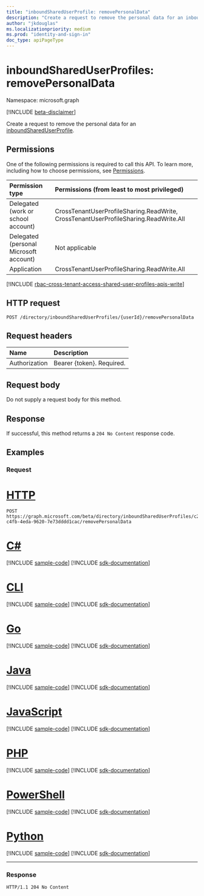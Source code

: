 ```yaml
---
title: "inboundSharedUserProfile: removePersonalData"
description: "Create a request to remove the personal data for an inboundSharedUserProfile."
author: "jkdouglas"
ms.localizationpriority: medium
ms.prod: "identity-and-sign-in"
doc_type: apiPageType
---
```


# inboundSharedUserProfiles: removePersonalData

Namespace: microsoft.graph

[!INCLUDE [beta-disclaimer](../../includes/beta-disclaimer.md)]

Create a request to remove the personal data for an [inboundSharedUserProfile](../resources/inboundshareduserprofile.md). 

## Permissions

One of the following permissions is required to call this API. To learn more, including how to choose permissions, see [Permissions](/graph/permissions-reference).

|Permission type|Permissions (from least to most privileged)|
|:---|:---|
|Delegated (work or school account)| CrossTenantUserProfileSharing.ReadWrite, CrossTenantUserProfileSharing.ReadWrite.All|
|Delegated (personal Microsoft account)|Not applicable|
|Application|CrossTenantUserProfileSharing.ReadWrite.All|

[!INCLUDE [rbac-cross-tenant-access-shared-user-profiles-apis-write](../includes/rbac-for-apis/rbac-cross-tenant-access-shared-user-profiles-apis-write.md)]

## HTTP request

<!-- {
  "blockType": "ignored"
}
-->

``` http
POST /directory/inboundSharedUserProfiles/{userId}/removePersonalData
```

## Request headers

|Name|Description|
|:---|:---|
|Authorization|Bearer {token}. Required.|

## Request body

Do not supply a request body for this method.

## Response

If successful, this method returns a `204 No Content` response code.

## Examples

### Request

# [HTTP](#tab/http)
<!-- {
  "blockType": "request",
  "name": "inboundshareuserprofile_removepersonaldata"
}
-->

``` http
POST https://graph.microsoft.com/beta/directory/inboundSharedUserProfiles/c228b2ae-c4fb-4eda-9620-7e73dddd1cac/removePersonalData
```

# [C#](#tab/csharp)
[!INCLUDE [sample-code](../includes/snippets/csharp/inboundshareuserprofile-removepersonaldata-csharp-snippets.md)]
[!INCLUDE [sdk-documentation](../includes/snippets/snippets-sdk-documentation-link.md)]

# [CLI](#tab/cli)
[!INCLUDE [sample-code](../includes/snippets/cli/inboundshareuserprofile-removepersonaldata-cli-snippets.md)]
[!INCLUDE [sdk-documentation](../includes/snippets/snippets-sdk-documentation-link.md)]

# [Go](#tab/go)
[!INCLUDE [sample-code](../includes/snippets/go/inboundshareuserprofile-removepersonaldata-go-snippets.md)]
[!INCLUDE [sdk-documentation](../includes/snippets/snippets-sdk-documentation-link.md)]

# [Java](#tab/java)
[!INCLUDE [sample-code](../includes/snippets/java/inboundshareuserprofile-removepersonaldata-java-snippets.md)]
[!INCLUDE [sdk-documentation](../includes/snippets/snippets-sdk-documentation-link.md)]

# [JavaScript](#tab/javascript)
[!INCLUDE [sample-code](../includes/snippets/javascript/inboundshareuserprofile-removepersonaldata-javascript-snippets.md)]
[!INCLUDE [sdk-documentation](../includes/snippets/snippets-sdk-documentation-link.md)]

# [PHP](#tab/php)
[!INCLUDE [sample-code](../includes/snippets/php/inboundshareuserprofile-removepersonaldata-php-snippets.md)]
[!INCLUDE [sdk-documentation](../includes/snippets/snippets-sdk-documentation-link.md)]

# [PowerShell](#tab/powershell)
[!INCLUDE [sample-code](../includes/snippets/powershell/inboundshareuserprofile-removepersonaldata-powershell-snippets.md)]
[!INCLUDE [sdk-documentation](../includes/snippets/snippets-sdk-documentation-link.md)]

# [Python](#tab/python)
[!INCLUDE [sample-code](../includes/snippets/python/inboundshareuserprofile-removepersonaldata-python-snippets.md)]
[!INCLUDE [sdk-documentation](../includes/snippets/snippets-sdk-documentation-link.md)]

---

### Response

<!-- {
  "blockType": "response",
  "truncated": true
}
-->

``` http
HTTP/1.1 204 No Content
```
